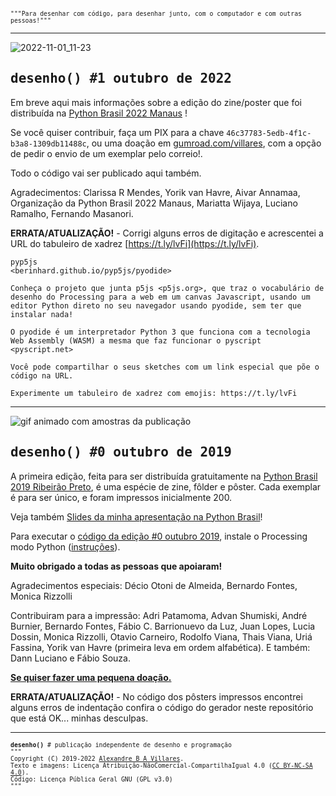 <div style="font-family: inconsolata, monospace; font-size: 0.7em">"""Para desenhar com código, para desenhar junto, com o computador e com outras pessoas!"""</div>

---

![2022-11-01_11-23](https://user-images.githubusercontent.com/3694604/199259593-dad7e3a5-a1c8-420a-9c05-4a0b18bc54a9.png)

<h2 style="font-family: inconsolata, monospace;">desenho() #1 outubro de 2022</h2>

Em breve aqui mais informações sobre a edição do zine/poster que foi distribuída na [Python Brasil 2022 Manaus](https://2022.pythonbrasil.org.br/) !

Se você quiser contribuir, faça um PIX para a chave `46c37783-5edb-4f1c-b3a8-1309db11488c`, ou uma doação em [gumroad.com/villares](https://gumroad.com/l/desenho1), com a opção de pedir o envio de um exemplar pelo correio!.

Todo o código vai ser publicado aqui também.

Agradecimentos: Clarissa R Mendes, Yorik van Havre, Aivar Annamaa, Organização da Python Brasil 2022 Manaus, Mariatta Wijaya, Luciano Ramalho, Fernando Masanori. 

**ERRATA/ATUALIZAÇÃO!** - Corrigi alguns erros de digitação e acrescentei a URL do tabuleiro de xadrez [https://t.ly/lvFi](https://t.ly/lvFi). 

```
pyp5js
<berinhard.github.io/pyp5js/pyodide>

Conheça o projeto que junta p5js <p5js.org>, que traz o vocabulário de desenho do Processing para a web em um canvas Javascript, usando um editor Python direto no seu navegador usando pyodide, sem ter que instalar nada!

O pyodide é um interpretador Python 3 que funciona com a tecnologia Web Assembly (WASM) a mesma que faz funcionar o pyscript <pyscript.net>

Você pode compartilhar o seus sketches com um link especial que põe o código na URL.

Experimente um tabuleiro de xadrez com emojis: https://t.ly/lvFi 
``` 

---
![gif animado com amostras da publicação](assets/amostra-desenho0.gif)

<h2 style="font-family: inconsolata, monospace;">desenho() #0 outubro de 2019</h2>

A primeira edição, feita para ser distribuída gratuitamente na [Python Brasil 2019 Ribeirão Preto](https://2019.pythonbrasil.org.br/), é uma espécie de zine, fôlder e pôster. Cada exemplar é para ser único, e foram impressos inicialmente 200.

Veja também [Slides da minha apresentação na Python Brasil](https://abav.lugaralgum.com/palestras/pybr2019/)!

Para executar o [código da edição #0 outubro 2019](https://github.com/villares/desenho-sem-argumentos/tree/master/0_outubro_2019), instale o Processing modo Python ([instruções](https://abav.lugaralgum.com/como-instalar-o-processing-modo-python/)).

**Muito obrigado a todas as pessoas que apoiaram!**

Agradecimentos especiais: Décio Otoni de Almeida, Bernardo Fontes, Monica Rizzolli

Contribuiram para a impressão: Adri Patamoma, Advan Shumiski, André Burnier, Bernardo Fontes, Fábio C. Barrionuevo da Luz, Juan Lopes, Lucia Dossin, Monica Rizzolli, Otavio Carneiro, Rodolfo Viana, Thais Viana, Uriá Fassina, Yorik van Havre (primeira leva em ordem alfabética).
E também: Dann Luciano e Fábio Souza.

**[Se quiser fazer uma pequena doação.](https://gumroad.com/l/desenho0)**

**ERRATA/ATUALIZAÇÃO!** - No código dos pôsters impressos encontrei alguns erros de indentação confira o código do gerador neste repositório que está OK... minhas desculpas. 

---
<div style="font-family: inconsolata, monospace; font-size: 0.7em">
<b>desenho()</b> # publicação independente de desenho e programação<br>
"""<br>
Copyright (C) 2019-2022 <a href="https://abav.lugaralgum.com">Alexandre B A Villares</a>.<br> 
Texto e imagens: Licença Atribuição-NãoComercial-CompartilhaIgual 4.0 (<a href="https://creativecommons.org/licenses/by-nc-sa/4.0/deed.pt_BR">CC BY-NC-SA 4.0</a>).<br>Código: Licença Pública Geral GNU (<a ref="https://github.com/villares/desenho-sem-argumentos/blob/master/LICENSE.txt">GPL v3.0</a>)
<br>"""
</div>
